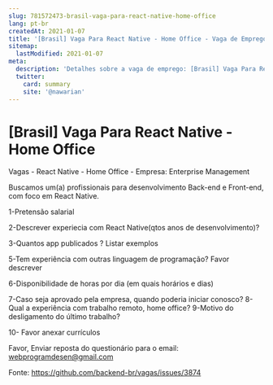 ```yaml
---
slug: 781572473-brasil-vaga-para-react-native-home-office
lang: pt-br
createdAt: 2021-01-07
title: '[Brasil] Vaga Para React Native - Home Office - Vaga de Emprego'
sitemap:
  lastModified: 2021-01-07
meta:
  description: 'Detalhes sobre a vaga de emprego: [Brasil] Vaga Para React Native - Home Office'
  twitter:
    card: summary
    site: '@nawarian'
---
```


# [Brasil] Vaga Para React Native - Home Office

Vagas - React Native - Home Office - Empresa: Enterprise Management




Buscamos um(a) profissionais para desenvolvimento Back-end e Front-end, com foco em React Native. 

1-Pretensão salarial

2-Descrever experiecia com  React  Native(qtos anos de desenvolvimento)?

3-Quantos app publicados ? Listar exemplos

5-Tem experiência com outras linguagem de programação? Favor descrever

6-Disponibilidade de horas por dia (em quais horários e dias)

7-Caso seja aprovado pela empresa, quando poderia iniciar conosco?
8-Qual a experiência com trabalho remoto, home office?
9-Motivo do desligamento do último trabalho?

10- Favor anexar currículos

Favor, Enviar reposta do questionário para o email: webprogramdesen@gmail.com


Fonte: https://github.com/backend-br/vagas/issues/3874